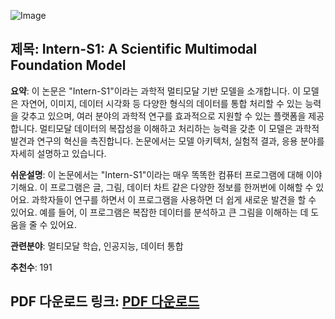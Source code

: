 ![Image](https://cdn-thumbnails.huggingface.co/social-thumbnails/papers/2508.15763.png)
## 제목: Intern-S1: A Scientific Multimodal Foundation Model
**요약**:
이 논문은 "Intern-S1"이라는 과학적 멀티모달 기반 모델을 소개합니다. 이 모델은 자연어, 이미지, 데이터 시각화 등 다양한 형식의 데이터를 통합 처리할 수 있는 능력을 갖추고 있으며, 여러 분야의 과학적 연구를 효과적으로 지원할 수 있는 플랫폼을 제공합니다. 멀티모달 데이터의 복잡성을 이해하고 처리하는 능력을 갖춘 이 모델은 과학적 발견과 연구의 혁신을 촉진합니다. 논문에서는 모델 아키텍처, 실험적 결과, 응용 분야를 자세히 설명하고 있습니다.

**쉬운설명**:
이 논문에서는 "Intern-S1"이라는 매우 똑똑한 컴퓨터 프로그램에 대해 이야기해요. 이 프로그램은 글, 그림, 데이터 차트 같은 다양한 정보를 한꺼번에 이해할 수 있어요. 과학자들이 연구를 하면서 이 프로그램을 사용하면 더 쉽게 새로운 발견을 할 수 있어요. 예를 들어, 이 프로그램은 복잡한 데이터를 분석하고 큰 그림을 이해하는 데 도움을 줄 수 있어요.

**관련분야**: 멀티모달 학습, 인공지능, 데이터 통합

**추천수**: 191

**PDF 다운로드 링크**: [PDF 다운로드](https://huggingface.co/papers/2508.15763)
---